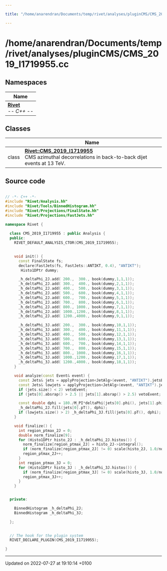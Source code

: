 ```yaml
---

title: "/home/anarendran/Documents/temp/rivet/analyses/pluginCMS/CMS_2019_I1719955.cc"

---
```


# /home/anarendran/Documents/temp/rivet/analyses/pluginCMS/CMS_2019_I1719955.cc



## Namespaces

| Name           |
| -------------- |
| **[Rivet](http://example.org/namespaces/namespacerivet/)** <br>-*- C++ -*-  |

## Classes

|                | Name           |
| -------------- | -------------- |
| class | **[Rivet::CMS_2019_I1719955](http://example.org/classes/classrivet_1_1cms__2019__i1719955/)** <br>CMS azimuthal decorrelations in back-to-back dijet events at 13 TeV.  |




## Source code

```cpp

// -*- C++ -*-
#include "Rivet/Analysis.hh"
#include "Rivet/Tools/BinnedHistogram.hh"
#include "Rivet/Projections/FinalState.hh"
#include "Rivet/Projections/FastJets.hh"

namespace Rivet {
 
  class CMS_2019_I1719955 : public Analysis {
  public:
    RIVET_DEFAULT_ANALYSIS_CTOR(CMS_2019_I1719955);
 

    void init() {
      const FinalState fs;
      declare(FastJets(fs, FastJets::ANTIKT, 0.4), "ANTIKT");
       Histo1DPtr dummy;

      _h_deltaPhi_2J.add( 200.,  300., book(dummy,1,1,1));
      _h_deltaPhi_2J.add( 300.,  400., book(dummy,2,1,1));
      _h_deltaPhi_2J.add( 400.,  500., book(dummy,3,1,1));
      _h_deltaPhi_2J.add( 500.,  600., book(dummy,4,1,1));
      _h_deltaPhi_2J.add( 600.,  700., book(dummy,5,1,1));
      _h_deltaPhi_2J.add( 700.,  800., book(dummy,6,1,1));
      _h_deltaPhi_2J.add( 800., 1000., book(dummy,7,1,1));
      _h_deltaPhi_2J.add( 1000.,1200., book(dummy,8,1,1));
      _h_deltaPhi_2J.add( 1200.,4000., book(dummy,9,1,1));

      _h_deltaPhi_3J.add( 200.,  300., book(dummy,10,1,1));
      _h_deltaPhi_3J.add( 300.,  400., book(dummy,11,1,1));
      _h_deltaPhi_3J.add( 400.,  500., book(dummy,12,1,1));
      _h_deltaPhi_3J.add( 500.,  600., book(dummy,13,1,1));
      _h_deltaPhi_3J.add( 600.,  700., book(dummy,14,1,1));
      _h_deltaPhi_3J.add( 700.,  800., book(dummy,15,1,1));
      _h_deltaPhi_3J.add( 800., 1000., book(dummy,16,1,1));
      _h_deltaPhi_3J.add( 1000.,1200., book(dummy,17,1,1));
      _h_deltaPhi_3J.add( 1200.,4000., book(dummy,18,1,1));
    }

    void analyze(const Event& event) {
      const Jets& jets = applyProjection<JetAlg>(event, "ANTIKT").jetsByPt(Cuts::absrap < 5. && Cuts::pT > 100*GeV);
      const Jets& lowjets = applyProjection<JetAlg>(event, "ANTIKT").jetsByPt(Cuts::absrap < 2.5 && Cuts::pT > 30*GeV);
      if (jets.size() < 2) vetoEvent;
      if (jets[0].absrap() > 2.5 || jets[1].absrap() > 2.5) vetoEvent;

      const double dphi = 180./M_PI*deltaPhi(jets[0].phi(), jets[1].phi());
      _h_deltaPhi_2J.fill(jets[0].pT(), dphi);    
      if (lowjets.size() > 2) _h_deltaPhi_3J.fill(jets[0].pT(), dphi);
    }

    void finalize() {
      int region_ptmax_2J = 0;
      double norm_finalize[9];
      for (Histo1DPtr histo_2J : _h_deltaPhi_2J.histos()) {
        norm_finalize[region_ptmax_2J] = histo_2J->integral();
        if (norm_finalize[region_ptmax_2J] != 0) scale(histo_2J, 1.0/norm_finalize[region_ptmax_2J]);
        region_ptmax_2J++;  
      }
      int region_ptmax_3J = 0;         
      for (Histo1DPtr histo_3J : _h_deltaPhi_3J.histos()) {       
        if (norm_finalize[region_ptmax_3J] != 0) scale(histo_3J, 1.0/norm_finalize[region_ptmax_3J]);
        region_ptmax_3J++;
      }
    }


  private:

    BinnedHistogram _h_deltaPhi_2J;
    BinnedHistogram _h_deltaPhi_3J;

  };
 

  // The hook for the plugin system
  RIVET_DECLARE_PLUGIN(CMS_2019_I1719955);

}
```


-------------------------------

Updated on 2022-07-27 at 19:10:14 +0100
